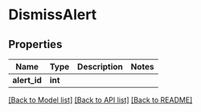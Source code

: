 # DismissAlert

## Properties
Name | Type | Description | Notes
------------ | ------------- | ------------- | -------------
**alert_id** | **int** |  | 

[[Back to Model list]](../README.md#documentation-for-models) [[Back to API list]](../README.md#documentation-for-api-endpoints) [[Back to README]](../README.md)

